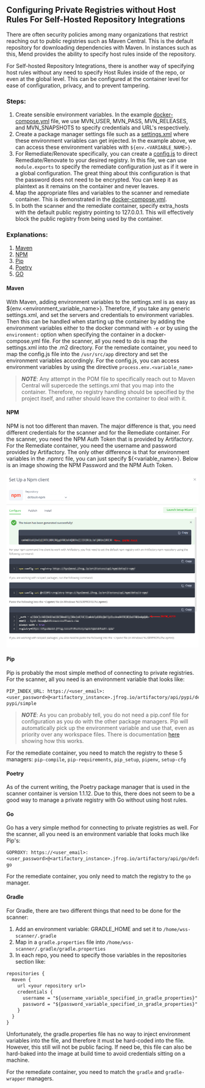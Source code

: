 ## Configuring Private Registries without Host Rules For Self-Hosted Repository Integrations

There are often security policies among many organizations that restrict reaching out to public registries such as Maven Central. This is the default repository for downloading dependencies with Maven. In instances such as this, Mend provides the ability to specify host rules inside of the repository.

For Self-hosted Repository Integrations, there is another way of specifying host rules without any need to specify Host Rules inside of the repo, or even at the global level. This can be configured at the container level for ease of configuration, privacy, and to prevent tampering.

### Steps:
1. Create sensible environment variables. In the example [docker-compose.yml](./docker-compose.yml) file, we use MVN_USER, MVN_PASS, MVN_RELEASES, and MVN_SNAPSHOTS to specify credentials and URL's respectively.
2. Create a package manager settings file such as a [settings.xml](./settings.xml) where these environment variables can get injected. In the example above, we can access these environment variables with `${env.<VARIABLE_NAME>}`.
3. For Remediate/Renovate specifically, you can create a [config.js](./config.js) to direct Remediate/Renovate to your desired registry. In this file, we can use `module.exports` to specify the remediate configuration just as if it were in a global configuration. The great thing about this configuration is that the password does not need to be encrypted. You can keep it as plaintext as it remains on the container and never leaves.
4. Map the appropriate files and variables to the scanner and remediate container. This is demonstrated in the [docker-compose.yml](./docker-compose.yml).
5. In both the scanner and the remediate container, specify extra_hosts with the default public registry pointing to 127.0.0.1. This will effectively block the public registry from being used by the container.


### Explanations:
1. [Maven](./README.md#Maven)
2. [NPM](./README.md#NPM)
3. [Pip](./README.md#Pip)
4. [Poetry](./README.md#Poetry)
5. [GO](./README.md#Go)

#### Maven
With Maven, adding environment variables to the settings.xml is as easy as ${env.<environment_variable_name>}. Therefore, if you take any generic settings.xml, and set the servers and credentials to environment variables. Then this can be handled when starting up the container by adding the environment variables either to the docker command with `-e` or by using the `environment:` option when specifying the container in a docker-compose.yml file. For the scanner, all you need to do is map the settings.xml into the .m2 directory. For the remediate container, you need to map the config.js file into the `/usr/src/app` directory and set the environment variables accordingly. For the config.js, you can access environment variables by using the directive `process.env.<variable_name>`

> **_NOTE_**: Any attempt in the POM file to specifically reach out to Maven Central will supercede the settings.xml that you map into the container. Therefore, no registry handling should be specified by the project itself, and rather should leave the container to deal with it.

#### NPM
NPM is not too different than maven. The major difference is that, you need different credentials for the scanner and for the Remediate container. For the scanner, you need the NPM Auth Token that is provided by Artifactory. For the Remediate container, you need the username and password provided by Artifactory. The only other difference is that for environment variables in the .npmrc file, you can just specify ${<variable_name>}. Below is an image showing the NPM Password and the NPM Auth Token.

![Artifactory Credentials Example](./JFrog-Artifactory-Credentials.png)

#### Pip
Pip is probably the most simple method of connecting to private registries. For the scanner, all you need is an environment variable that looks like:
```
PIP_INDEX_URL: https://<user_email>:<user_password>@<artifactory_instance>.jfrog.io/artifactory/api/pypi/default-pypi/simple
```

> **_NOTE_**: As you can probably tell, you do not need a pip.conf file for configuration as you do with the other package managers. Pip will automatically pick up the environment variable and use that, even as priority over any workspace files. There is documentation [here](https://pip.pypa.io/en/stable/topics/configuration/#precedence-override-order) showing how this works.

For the remediate container, you need to match the registry to these 5 managers: ``pip-compile``, ``pip-requirements``, ``pip_setup``, ``pipenv``, ``setup-cfg``

#### Poetry
As of the current writing, the Poetry package manager that is used in the scanner container is version 1.1.12. Due to this, there does not seem to be a good way to manage a private registry with Go without using host rules.

#### Go
Go has a very simple method for connecting to private registries as well. For the scanner, all you need is an environment variable that looks much like Pip's:
```
GOPROXY: https://<user_email>:<user_password>@<artifactory_instance>.jfrog.io/artifactory/api/go/default-go
```
For the remediate container, you only need to match the registry to the ``go`` manager.

#### Gradle
For Gradle, there are two different things that need to be done for the scanner:
1. Add an environment variable: GRADLE_HOME and set it to ``/home/wss-scanner/.gradle``
2. Map in a ``gradle.properties`` file into ``/home/wss-scanner/.gradle/gradle.properties``
3. In each repo, you need to specify those variables in the repositories section like:
```
repositories {
  maven {
    url <your repository url>
    credentials {
      username = "${username_variable_specified_in_gradle_properties}"
      password = "${password_variable_specified_in_gradle_properties}"
    }
  }
}
```

Unfortunately, the gradle.properties file has no way to inject environment variables into the file, and therefore it must be hard-coded into the file. However, this still will not be public facing. If need be, this file can also be hard-baked into the image at build time to avoid credentials sitting on a machine.

For the remediate container, you need to match the ``gradle`` and ``gradle-wrapper`` managers.

